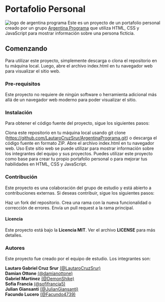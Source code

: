 <h1>Portafolio Personal</h1>
<img src="https://argentinaprograma.inti.gob.ar/pluginfile.php/1/theme_moove/sliderimage1/1676134779/banner-ok-argentina-programa.jpg" alt="logo de argentina programa">
Este es un proyecto de un portafolio personal creado por un grupo <a href="https://www.argentina.gob.ar/economia/conocimiento/argentina-programa">Argentina Programa</a> que utiliza HTML, CSS y JavaScript para mostrar información sobre una persona ficticia.

<h2>Comenzando</h2>
Para utilizar este proyecto, simplemente descarga o clona el repositorio en tu máquina local. Luego, abre el archivo index.html en tu navegador web para visualizar el sitio web.

<h3>Pre-requisitos</h3>
Este proyecto no requiere de ningún software o herramienta adicional más allá de un navegador web moderno para poder visualizar el sitio.

<h3>Instalación</h3>
Para obtener el código fuente del proyecto, sigue los siguientes pasos:

Clona este repositorio en tu máquina local usando git clone (<a>https://github.com/LautaroCruzSrur/ArgentinaPrograma.git</a>) o descarga el código fuente en formato ZIP.
Abre el archivo index.html en tu navegador web.
Uso
Este sitio web se puede utilizar para mostrar información sobre los integrantes del equipo y sus proyectos. Puedes utilizar este proyecto como base para crear tu propio portafolio personal o para mejorar tus habilidades en HTML, CSS y JavaScript.

<h3>Contribución</h3>
Este proyecto es una colaboración del grupo de estudio y está abierto a contribuciones externas. Si deseas contribuir, sigue los siguientes pasos:

Haz un fork del repositorio.
Crea una rama con la nueva funcionalidad o corrección de errores.
Envía un pull request a la rama principal.
<h4>Licencia</h4>
Este proyecto está bajo la <strong>Licencia MIT</strong>. Ver el archivo <strong>LICENSE</strong> para más detalles.

<h3>Autores</h3>
Este proyecto fue creado por el equipo de estudio. Los integrantes son:

<strong>Lautaro Gabriel Cruz Srur</strong> <a href="https://github.com/LautaroCruzSrur">(@LautaroCruzSrur)</a><br>
<strong>Damian Ottone</strong> <a href="https://github.com/damianottone">(@damianottone)</a><br>
<strong>Gabriel Martinez</strong> <a href="https://github.com/DemonShike">(@DemonShike)</a><br>
<strong>Sofia Francia</strong> <a href="https://github.com/sofifrancia5">(@sofifrancia5)</a><br>
<strong>Julian Giansanti</strong> <a href="https://github.com/JulianGiansanti">(@JulianGiansanti)</a><br>
<strong>Facundo Lucero</strong> <a href="https://github.com/Facundo4739">(@Facundo4739)</a>
                                           

